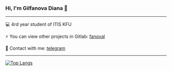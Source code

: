 ### Hi, I'm Gilfanova Diana 👋
---

💻 4rd year student of ITIS KFU

⚡ You can view other projects in Gitlab: [fanoval](https://gitlab.com/fanoval)

📧 Contact with me: [telegram](https://t.me/gilfanovaaaa)

***
[![Top Langs](https://github-readme-stats.vercel.app/api/top-langs/?username=dgilfanova&layout=compact)](https://github.com/dgilfanova/github-readme-stats)
